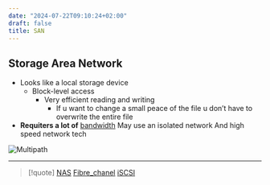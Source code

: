 ```yaml
---
date: "2024-07-22T09:10:24+02:00"
draft: false
title: SAN
---
```


## Storage Area Network

-   Looks like a local storage device
    -   Block-level access
        -   Very efficient reading and writing
            -   If u want to change a small peace of the file u don’t
                have to overwrite the entire file
-   **Requiters a lot of**
    [bandwidth](/Notes/posts/Network/Phisicall/bandwidth) May use an
    isolated network And high speed network tech

![Multipath](/Notes/posts/Multipath)

------------------------------------------------------------------------

> \[!quote\] [NAS](/Notes/posts/Network/Data/NAS)
> [Fibre_chanel](/Notes/posts/Fibre_chanel) [iSCSI](/Notes/posts/iSCSI)
